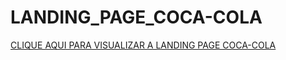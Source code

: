 # LANDING_PAGE_COCA-COLA
<a href="https://ellenmily.github.io/LANDING_PAGE_COCA-COLA/">CLIQUE AQUI PARA VISUALIZAR A LANDING PAGE COCA-COLA</a>
